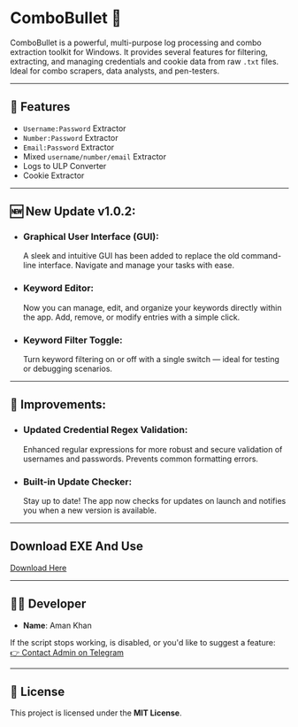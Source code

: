 # ComboBullet 🔫

ComboBullet is a powerful, multi-purpose log processing and combo extraction toolkit for Windows. It provides several features for filtering, extracting, and managing credentials and cookie data from raw `.txt` files. Ideal for combo scrapers, data analysts, and pen-testers.

---

## 🔧 Features

-  `Username:Password` Extractor
-  `Number:Password` Extractor
-  `Email:Password` Extractor
-  Mixed `username/number/email` Extractor
-  Logs to ULP Converter
-  Cookie Extractor

---

## 🆕 New Update v1.0.2:

- ### Graphical User Interface (GUI):
  A sleek and intuitive GUI has been added to replace the old command-line interface. Navigate and manage your tasks with ease.

- ### Keyword Editor:
  Now you can manage, edit, and organize your keywords directly within the app. Add, remove, or modify entries with a simple click.

- ### Keyword Filter Toggle:
  Turn keyword filtering on or off with a single switch — ideal for testing or debugging scenarios.

---

## 🔧 Improvements:

- ### Updated Credential Regex Validation:
  Enhanced regular expressions for more robust and secure validation of usernames and passwords. Prevents common formatting errors.

- ### Built-in Update Checker:
  Stay up to date! The app now checks for updates on launch and notifies you when a new version is available.

---

## Download EXE And Use

[Download Here](https://github.com/ak-alien/ComboBullet/releases/)

---

## 🧑‍💻 Developer

- **Name**: Aman Khan    


If the script stops working, is disabled, or you'd like to suggest a feature:  
[👉 Contact Admin on Telegram](https://t.me/ak_xlien)

---

## 📃 License

This project is licensed under the **MIT License**.
